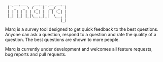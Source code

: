 	  _ __ ___   __ _ _ __ __ _ 
	 | '_ ` _ \ / _` | '__/ _` |
	 | | | | | | (_| | | | (_| |
	 |_| |_| |_|\__,_|_|  \__, |
	                         |_|

Marq is a survey tool designed to get quick feedback to the best questions. Anyone can ask a question, respond to a question and rate the quality of a question. The best questions are shown to more people.

Marq is currently under development and welcomes all feature requests, bug reports and pull requests.